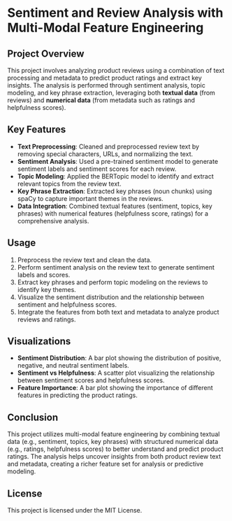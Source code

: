 # Sentiment and Review Analysis with Multi-Modal Feature Engineering

## Project Overview

This project involves analyzing product reviews using a combination of text processing and metadata to predict product ratings and extract key insights. The analysis is performed through sentiment analysis, topic modeling, and key phrase extraction, leveraging both **textual data** (from reviews) and **numerical data** (from metadata such as ratings and helpfulness scores).

## Key Features

- **Text Preprocessing**: Cleaned and preprocessed review text by removing special characters, URLs, and normalizing the text.
- **Sentiment Analysis**: Used a pre-trained sentiment model to generate sentiment labels and sentiment scores for each review.
- **Topic Modeling**: Applied the BERTopic model to identify and extract relevant topics from the review text.
- **Key Phrase Extraction**: Extracted key phrases (noun chunks) using spaCy to capture important themes in the reviews.
- **Data Integration**: Combined textual features (sentiment, topics, key phrases) with numerical features (helpfulness score, ratings) for a comprehensive analysis.

## Usage

1. Preprocess the review text and clean the data.
2. Perform sentiment analysis on the review text to generate sentiment labels and scores.
3. Extract key phrases and perform topic modeling on the reviews to identify key themes.
4. Visualize the sentiment distribution and the relationship between sentiment and helpfulness scores.
5. Integrate the features from both text and metadata to analyze product reviews and ratings.

## Visualizations

- **Sentiment Distribution**: A bar plot showing the distribution of positive, negative, and neutral sentiment labels.
- **Sentiment vs Helpfulness**: A scatter plot visualizing the relationship between sentiment scores and helpfulness scores.
- **Feature Importance**: A bar plot showing the importance of different features in predicting the product ratings.

## Conclusion

This project utilizes multi-modal feature engineering by combining textual data (e.g., sentiment, topics, key phrases) with structured numerical data (e.g., ratings, helpfulness scores) to better understand and predict product ratings. The analysis helps uncover insights from both product review text and metadata, creating a richer feature set for analysis or predictive modeling.

## License

This project is licensed under the MIT License.
